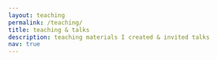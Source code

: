```yaml
---
layout: teaching
permalink: /teaching/
title: teaching & talks
description: teaching materials I created & invited talks
nav: true
---
```

